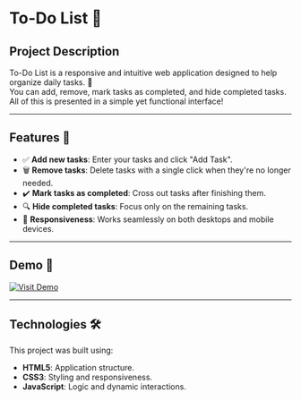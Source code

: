 # To-Do List 📝

## Project Description

To-Do List is a responsive and intuitive web application designed to help organize daily tasks. 🎯  
You can add, remove, mark tasks as completed, and hide completed tasks. All of this is presented in a simple yet functional interface!

---

## Features 🌟

- ✅ **Add new tasks**: Enter your tasks and click "Add Task".
- 🗑️ **Remove tasks**: Delete tasks with a single click when they're no longer needed.
- ✔️ **Mark tasks as completed**: Cross out tasks after finishing them.
- 🔍 **Hide completed tasks**: Focus only on the remaining tasks.
- 📱 **Responsiveness**: Works seamlessly on both desktops and mobile devices.

---

## Demo 🚀

[![Visit Demo](https://img.shields.io/badge/Visit-Demo-blue?style=for-the-badge&logo=github)](https://github.com/adax1211/To-do-list)

---

## Technologies 🛠️

This project was built using:
- **HTML5**: Application structure.
- **CSS3**: Styling and responsiveness.
- **JavaScript**: Logic and dynamic interactions.
